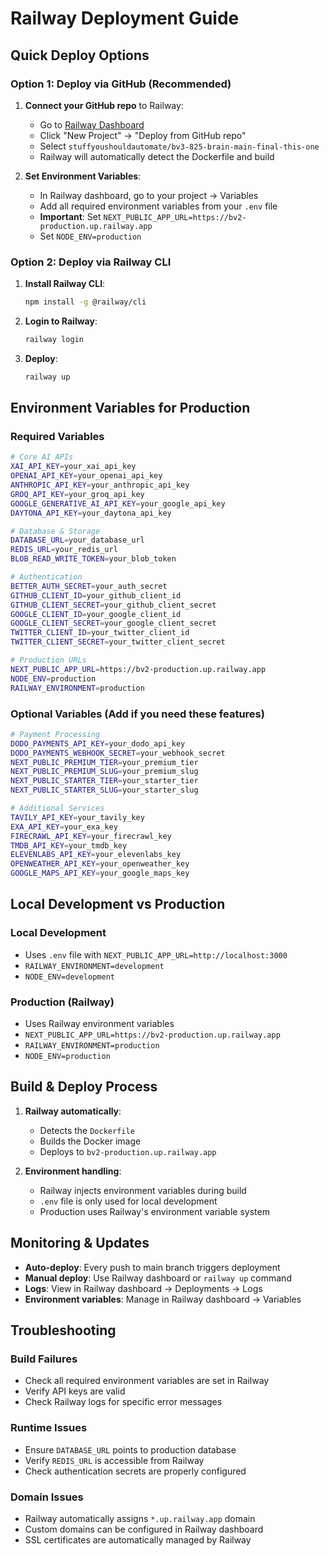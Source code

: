 # Railway Deployment Guide

## Quick Deploy Options

### Option 1: Deploy via GitHub (Recommended)
1. **Connect your GitHub repo** to Railway:
   - Go to [Railway Dashboard](https://railway.app/dashboard)
   - Click "New Project" → "Deploy from GitHub repo"
   - Select `stuffyoushouldautomate/bv3-825-brain-main-final-this-one`
   - Railway will automatically detect the Dockerfile and build

2. **Set Environment Variables**:
   - In Railway dashboard, go to your project → Variables
   - Add all required environment variables from your `.env` file
   - **Important**: Set `NEXT_PUBLIC_APP_URL=https://bv2-production.up.railway.app`
   - Set `NODE_ENV=production`

### Option 2: Deploy via Railway CLI
1. **Install Railway CLI**:
   ```bash
   npm install -g @railway/cli
   ```

2. **Login to Railway**:
   ```bash
   railway login
   ```

3. **Deploy**:
   ```bash
   railway up
   ```

## Environment Variables for Production

### Required Variables
```bash
# Core AI APIs
XAI_API_KEY=your_xai_api_key
OPENAI_API_KEY=your_openai_api_key
ANTHROPIC_API_KEY=your_anthropic_api_key
GROQ_API_KEY=your_groq_api_key
GOOGLE_GENERATIVE_AI_API_KEY=your_google_api_key
DAYTONA_API_KEY=your_daytona_api_key

# Database & Storage
DATABASE_URL=your_database_url
REDIS_URL=your_redis_url
BLOB_READ_WRITE_TOKEN=your_blob_token

# Authentication
BETTER_AUTH_SECRET=your_auth_secret
GITHUB_CLIENT_ID=your_github_client_id
GITHUB_CLIENT_SECRET=your_github_client_secret
GOOGLE_CLIENT_ID=your_google_client_id
GOOGLE_CLIENT_SECRET=your_google_client_secret
TWITTER_CLIENT_ID=your_twitter_client_id
TWITTER_CLIENT_SECRET=your_twitter_client_secret

# Production URLs
NEXT_PUBLIC_APP_URL=https://bv2-production.up.railway.app
NODE_ENV=production
RAILWAY_ENVIRONMENT=production
```

### Optional Variables (Add if you need these features)
```bash
# Payment Processing
DODO_PAYMENTS_API_KEY=your_dodo_api_key
DODO_PAYMENTS_WEBHOOK_SECRET=your_webhook_secret
NEXT_PUBLIC_PREMIUM_TIER=your_premium_tier
NEXT_PUBLIC_PREMIUM_SLUG=your_premium_slug
NEXT_PUBLIC_STARTER_TIER=your_starter_tier
NEXT_PUBLIC_STARTER_SLUG=your_starter_slug

# Additional Services
TAVILY_API_KEY=your_tavily_key
EXA_API_KEY=your_exa_key
FIRECRAWL_API_KEY=your_firecrawl_key
TMDB_API_KEY=your_tmdb_key
ELEVENLABS_API_KEY=your_elevenlabs_key
OPENWEATHER_API_KEY=your_openweather_key
GOOGLE_MAPS_API_KEY=your_google_maps_key
```

## Local Development vs Production

### Local Development
- Uses `.env` file with `NEXT_PUBLIC_APP_URL=http://localhost:3000`
- `RAILWAY_ENVIRONMENT=development`
- `NODE_ENV=development`

### Production (Railway)
- Uses Railway environment variables
- `NEXT_PUBLIC_APP_URL=https://bv2-production.up.railway.app`
- `RAILWAY_ENVIRONMENT=production`
- `NODE_ENV=production`

## Build & Deploy Process

1. **Railway automatically**:
   - Detects the `Dockerfile`
   - Builds the Docker image
   - Deploys to `bv2-production.up.railway.app`

2. **Environment handling**:
   - Railway injects environment variables during build
   - `.env` file is only used for local development
   - Production uses Railway's environment variable system

## Monitoring & Updates

- **Auto-deploy**: Every push to main branch triggers deployment
- **Manual deploy**: Use Railway dashboard or `railway up` command
- **Logs**: View in Railway dashboard → Deployments → Logs
- **Environment variables**: Manage in Railway dashboard → Variables

## Troubleshooting

### Build Failures
- Check all required environment variables are set in Railway
- Verify API keys are valid
- Check Railway logs for specific error messages

### Runtime Issues
- Ensure `DATABASE_URL` points to production database
- Verify `REDIS_URL` is accessible from Railway
- Check authentication secrets are properly configured

### Domain Issues
- Railway automatically assigns `*.up.railway.app` domain
- Custom domains can be configured in Railway dashboard
- SSL certificates are automatically managed by Railway
